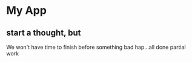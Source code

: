 # My App

## start a thought, but

We won't have time to finish before something bad hap...all done
partial work
